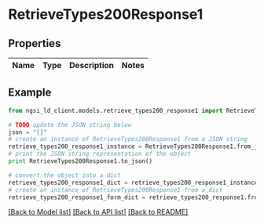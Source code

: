 # RetrieveTypes200Response1


## Properties
Name | Type | Description | Notes
------------ | ------------- | ------------- | -------------

## Example

```python
from ngsi_ld_client.models.retrieve_types200_response1 import RetrieveTypes200Response1

# TODO update the JSON string below
json = "{}"
# create an instance of RetrieveTypes200Response1 from a JSON string
retrieve_types200_response1_instance = RetrieveTypes200Response1.from_json(json)
# print the JSON string representation of the object
print RetrieveTypes200Response1.to_json()

# convert the object into a dict
retrieve_types200_response1_dict = retrieve_types200_response1_instance.to_dict()
# create an instance of RetrieveTypes200Response1 from a dict
retrieve_types200_response1_form_dict = retrieve_types200_response1.from_dict(retrieve_types200_response1_dict)
```
[[Back to Model list]](../README.md#documentation-for-models) [[Back to API list]](../README.md#documentation-for-api-endpoints) [[Back to README]](../README.md)


